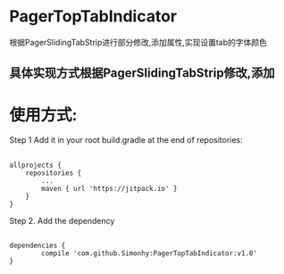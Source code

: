 # PagerTopTabIndicator
根据PagerSlidingTabStrip进行部分修改,添加属性,实现设置tab的字体颜色
## 具体实现方式根据PagerSlidingTabStrip修改,添加
# 使用方式:
 Step 1
 Add it in your root build.gradle at the end of repositories:
## 
    allprojects {
		repositories {
			...
			maven { url 'https://jitpack.io' }
		}
	}
 Step 2. Add the dependency
## 
	dependencies {
	        compile 'com.github.Simonhy:PagerTopTabIndicator:v1.0'
	}
